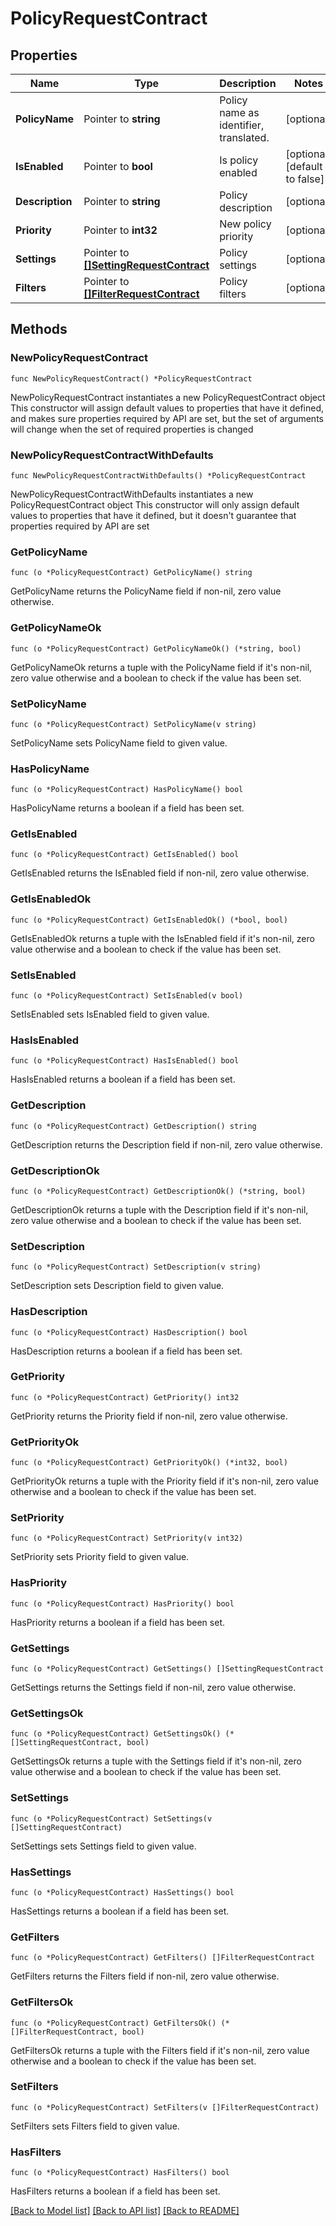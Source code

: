 # PolicyRequestContract

## Properties

Name | Type | Description | Notes
------------ | ------------- | ------------- | -------------
**PolicyName** | Pointer to **string** | Policy name as identifier, translated. | [optional] 
**IsEnabled** | Pointer to **bool** | Is policy enabled | [optional] [default to false]
**Description** | Pointer to **string** | Policy description | [optional] 
**Priority** | Pointer to **int32** | New policy priority | [optional] 
**Settings** | Pointer to [**[]SettingRequestContract**](SettingRequestContract.md) | Policy settings | [optional] 
**Filters** | Pointer to [**[]FilterRequestContract**](FilterRequestContract.md) | Policy filters | [optional] 

## Methods

### NewPolicyRequestContract

`func NewPolicyRequestContract() *PolicyRequestContract`

NewPolicyRequestContract instantiates a new PolicyRequestContract object
This constructor will assign default values to properties that have it defined,
and makes sure properties required by API are set, but the set of arguments
will change when the set of required properties is changed

### NewPolicyRequestContractWithDefaults

`func NewPolicyRequestContractWithDefaults() *PolicyRequestContract`

NewPolicyRequestContractWithDefaults instantiates a new PolicyRequestContract object
This constructor will only assign default values to properties that have it defined,
but it doesn't guarantee that properties required by API are set

### GetPolicyName

`func (o *PolicyRequestContract) GetPolicyName() string`

GetPolicyName returns the PolicyName field if non-nil, zero value otherwise.

### GetPolicyNameOk

`func (o *PolicyRequestContract) GetPolicyNameOk() (*string, bool)`

GetPolicyNameOk returns a tuple with the PolicyName field if it's non-nil, zero value otherwise
and a boolean to check if the value has been set.

### SetPolicyName

`func (o *PolicyRequestContract) SetPolicyName(v string)`

SetPolicyName sets PolicyName field to given value.

### HasPolicyName

`func (o *PolicyRequestContract) HasPolicyName() bool`

HasPolicyName returns a boolean if a field has been set.

### GetIsEnabled

`func (o *PolicyRequestContract) GetIsEnabled() bool`

GetIsEnabled returns the IsEnabled field if non-nil, zero value otherwise.

### GetIsEnabledOk

`func (o *PolicyRequestContract) GetIsEnabledOk() (*bool, bool)`

GetIsEnabledOk returns a tuple with the IsEnabled field if it's non-nil, zero value otherwise
and a boolean to check if the value has been set.

### SetIsEnabled

`func (o *PolicyRequestContract) SetIsEnabled(v bool)`

SetIsEnabled sets IsEnabled field to given value.

### HasIsEnabled

`func (o *PolicyRequestContract) HasIsEnabled() bool`

HasIsEnabled returns a boolean if a field has been set.

### GetDescription

`func (o *PolicyRequestContract) GetDescription() string`

GetDescription returns the Description field if non-nil, zero value otherwise.

### GetDescriptionOk

`func (o *PolicyRequestContract) GetDescriptionOk() (*string, bool)`

GetDescriptionOk returns a tuple with the Description field if it's non-nil, zero value otherwise
and a boolean to check if the value has been set.

### SetDescription

`func (o *PolicyRequestContract) SetDescription(v string)`

SetDescription sets Description field to given value.

### HasDescription

`func (o *PolicyRequestContract) HasDescription() bool`

HasDescription returns a boolean if a field has been set.

### GetPriority

`func (o *PolicyRequestContract) GetPriority() int32`

GetPriority returns the Priority field if non-nil, zero value otherwise.

### GetPriorityOk

`func (o *PolicyRequestContract) GetPriorityOk() (*int32, bool)`

GetPriorityOk returns a tuple with the Priority field if it's non-nil, zero value otherwise
and a boolean to check if the value has been set.

### SetPriority

`func (o *PolicyRequestContract) SetPriority(v int32)`

SetPriority sets Priority field to given value.

### HasPriority

`func (o *PolicyRequestContract) HasPriority() bool`

HasPriority returns a boolean if a field has been set.

### GetSettings

`func (o *PolicyRequestContract) GetSettings() []SettingRequestContract`

GetSettings returns the Settings field if non-nil, zero value otherwise.

### GetSettingsOk

`func (o *PolicyRequestContract) GetSettingsOk() (*[]SettingRequestContract, bool)`

GetSettingsOk returns a tuple with the Settings field if it's non-nil, zero value otherwise
and a boolean to check if the value has been set.

### SetSettings

`func (o *PolicyRequestContract) SetSettings(v []SettingRequestContract)`

SetSettings sets Settings field to given value.

### HasSettings

`func (o *PolicyRequestContract) HasSettings() bool`

HasSettings returns a boolean if a field has been set.

### GetFilters

`func (o *PolicyRequestContract) GetFilters() []FilterRequestContract`

GetFilters returns the Filters field if non-nil, zero value otherwise.

### GetFiltersOk

`func (o *PolicyRequestContract) GetFiltersOk() (*[]FilterRequestContract, bool)`

GetFiltersOk returns a tuple with the Filters field if it's non-nil, zero value otherwise
and a boolean to check if the value has been set.

### SetFilters

`func (o *PolicyRequestContract) SetFilters(v []FilterRequestContract)`

SetFilters sets Filters field to given value.

### HasFilters

`func (o *PolicyRequestContract) HasFilters() bool`

HasFilters returns a boolean if a field has been set.


[[Back to Model list]](../README.md#documentation-for-models) [[Back to API list]](../README.md#documentation-for-api-endpoints) [[Back to README]](../README.md)


